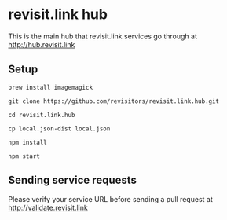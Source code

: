 # revisit.link hub

This is the main hub that revisit.link services go through at http://hub.revisit.link

## Setup

    brew install imagemagick

    git clone https://github.com/revisitors/revisit.link.hub.git

    cd revisit.link.hub

    cp local.json-dist local.json

    npm install

    npm start

## Sending service requests

Please verify your service URL before sending a pull request at http://validate.revisit.link
